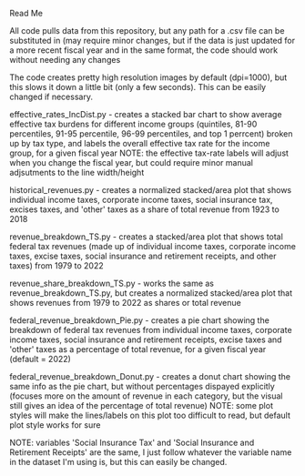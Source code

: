 Read Me

All code pulls data from this repository, but any path for a .csv file can be substituted in (may require minor changes, but if the data is just updated for a more recent fiscal year and in the same format, the code should work without needing any changes

The code creates pretty high resolution images by default (dpi=1000), but this slows it down a little bit (only a few seconds). This can be easily changed if necessary. 

effective_rates_IncDist.py - creates a stacked bar chart to show average effective tax burdens for different income groups (quintiles, 81-90 percentiles, 91-95 percentile, 96-99 percentiles, and top 1 perrcent) broken up by tax type, and labels the overall effective tax rate for the income group, for a given fiscal year
    NOTE: the effective tax-rate labels will adjust when you change the fiscal year, but could require minor manual adjsutments to the line width/height


historical_revenues.py - creates a normalized stacked/area plot that shows individual income taxes, corporate income taxes, social insurance tax, excises taxes, and 'other' taxes as a share of total revenue from 1923 to 2018


revenue_breakdown_TS.py - creates a stacked/area plot that shows total federal tax revenues (made up of individual income taxes, corporate income taxes, excise taxes, social insurance and retirement receipts, and other taxes) from 1979 to 2022


revenue_share_breakdown_TS.py - works the same as revenue_breakdown_TS.py, but creates a normalized stacked/area plot that shows revenues from 1979 to 2022 as shares or total revenue


federal_revenue_breakdown_Pie.py - creates a pie chart showing the breakdown of federal tax revenues from individual income taxes, corporate income taxes, social insurance and retirement receipts, excise taxes and 'other' taxes as a percentage of total revenue, for a given fiscal year (default = 2022)


federal_revenue_breakdown_Donut.py - creates a donut chart showing the same info as the pie chart, but without percentages dispayed explicitly (focuses more on the amount of revenue in each category, but the visual still gives an idea of the percentage of total revenue)
    NOTE: some plot styles will make the lines/labels on this plot too difficult to read, but default plot style works for sure


NOTE: variables 'Social Insurance Tax' and 'Social Insurance and Retirement Receipts' are the same, I just follow whatever the variable name in the dataset I'm using is, but this can easily be changed.
